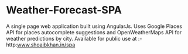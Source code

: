 # Weather-Forecast-SPA
A single page web application built using AngularJs.
Uses Google Places API for places autocomplete suggestions and OpenWeatherMaps API for weather predictions by city.
Available for public use at :- http:www.shoaibkhan.in/spa
